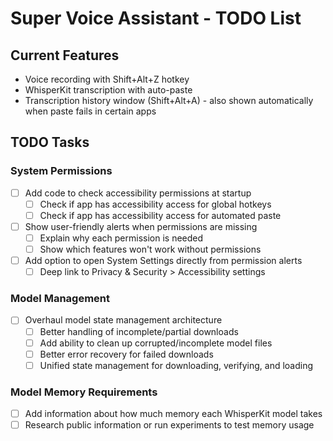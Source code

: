 # Super Voice Assistant - TODO List

## Current Features

- Voice recording with Shift+Alt+Z hotkey
- WhisperKit transcription with auto-paste
- Transcription history window (Shift+Alt+A) - also shown automatically when paste fails in certain apps

## TODO Tasks

### System Permissions
- [ ] Add code to check accessibility permissions at startup
  - [ ] Check if app has accessibility access for global hotkeys
  - [ ] Check if app has accessibility access for automated paste
- [ ] Show user-friendly alerts when permissions are missing
  - [ ] Explain why each permission is needed
  - [ ] Show which features won't work without permissions
- [ ] Add option to open System Settings directly from permission alerts
  - [ ] Deep link to Privacy & Security > Accessibility settings

### Model Management
- [ ] Overhaul model state management architecture
  - [ ] Better handling of incomplete/partial downloads
  - [ ] Add ability to clean up corrupted/incomplete model files
  - [ ] Better error recovery for failed downloads
  - [ ] Unified state management for downloading, verifying, and loading

### Model Memory Requirements
- [ ] Add information about how much memory each WhisperKit model takes
- [ ] Research public information or run experiments to test memory usage